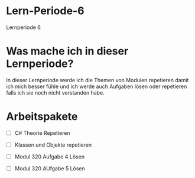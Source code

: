 # Lern-Periode-6
Lernperiode 6

# Was mache ich in dieser Lernperiode? 
In dieser Lernperiode werde ich die Themen von Modulen repetieren damit ich mich besser fühle und ich werde auch Aufgaben lösen oder repetieren falls ich sie noch nicht verstanden habe.

# Arbeitspakete 

- [ ] C# Theorie Repetieren
- [ ] Klassen und Objekte repetieren 
- [ ] Modul 320 Aufgabe 4 Lösen
- [ ] Modul 320 AUfgabe 5 Lösen
      
